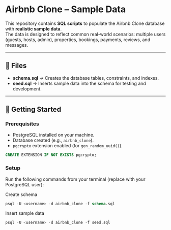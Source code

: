 # Airbnb Clone – Sample Data

This repository contains **SQL scripts** to populate the Airbnb Clone database with **realistic sample data**.  
The data is designed to reflect common real-world scenarios: multiple users (guests, hosts, admin), properties, bookings, payments, reviews, and messages.

---

## 📂 Files
- **schema.sql** → Creates the database tables, constraints, and indexes.  
- **seed.sql** → Inserts sample data into the schema for testing and development.  

---

## 🚀 Getting Started

### Prerequisites
- PostgreSQL installed on your machine.
- Database created (e.g., `airbnb_clone`).
- `pgcrypto` extension enabled (for `gen_random_uuid()`).

```sql
CREATE EXTENSION IF NOT EXISTS pgcrypto;
```

### Setup

Run the following commands from your terminal (replace <username> with your PostgreSQL user):

Create schema
```sql
psql -U <username> -d airbnb_clone -f schema.sql
```

Insert sample data
```sql
psql -U <username> -d airbnb_clone -f seed.sql
```
